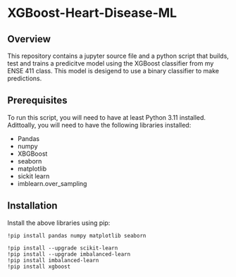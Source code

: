 # XGBoost-Heart-Disease-ML
## Overview
This repository contains a jupyter source file and a python script  that builds, test and trains a predicitve model using the XGBoost classifier from my ENSE 411 class. This model is desigend to use a binary classifier to make predictions. 
## Prerequisites
To run this script, you will need to have at least Python 3.11 installed. Adittoally, you will need to have the following libraries installed:
- Pandas
- numpy
- XBGBoost
- seaborn
- matplotlib
- sickit learn
- imblearn.over_sampling

## Installation
Install the above libraries using pip:
```
!pip install pandas numpy matplotlib seaborn
```
```
!pip install --upgrade scikit-learn
!pip install --upgrade imbalanced-learn
!pip install imbalanced-learn
!pip install xgboost
````

